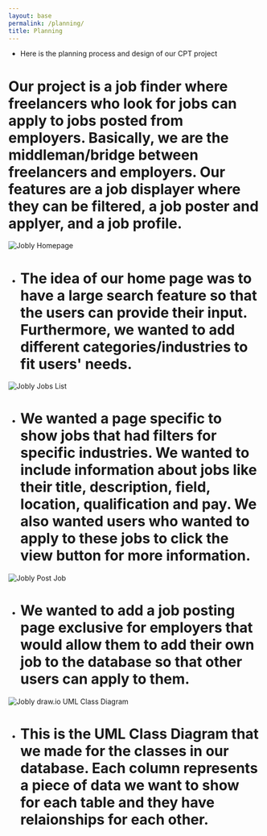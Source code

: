 ```yaml
---
layout: base
permalink: /planning/
title: Planning
---
```


- Here is the planning process and design of our CPT project

<h1>Our project is a job finder where freelancers who look for jobs can apply to jobs posted from employers. Basically, we are the middleman/bridge between freelancers and employers. Our features are a job displayer where they can be filtered, a job poster and applyer, and a job profile.</h1>

![Jobly Homepage](../images/jobly.png)

- <h1>The idea of our home page was to have a large search feature so that the users can provide their input. Furthermore, we wanted to add different categories/industries to fit users' needs.</h1>

![Jobly Jobs List](../images/joblyDisplay.png)

- <h1>We wanted a page specific to show jobs that had filters for specific industries. We wanted to include information about jobs like their title, description, field, location, qualification and pay. We also wanted users who wanted to apply to these jobs to click the view button for more information.</h1>

![Jobly Post Job](../images/joblyPost.png)

- <h1>We wanted to add a job posting page exclusive for employers that would allow them to add their own job to the database so that other users can apply to them.</h1>

![Jobly draw.io UML Class Diagram](../images/joblydrawIO.png)

- <h1>This is the UML Class Diagram that we made for the classes in our database. Each column represents a piece of data we want to show for each table and they have relaionships for each other.</h1>
